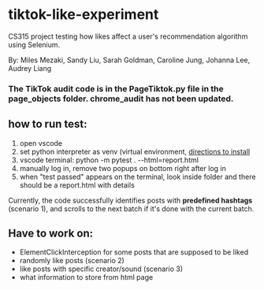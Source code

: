 # tiktok-like-experiment
CS315 project testing how likes affect a user's recommendation algorithm using Selenium.

By: Miles Mezaki, Sandy Liu, Sarah Goldman, Caroline Jung, Johanna Lee, Audrey Liang

### The TikTok audit code is in the PageTiktok.py file in the page_objects folder. chrome_audit has not been updated.

## how to run test:
1. open vscode
2. set python interpreter as venv (virtual environment, [directions to install](https://techinscribed.com/python-virtual-environment-in-vscode/)
3. vscode terminal: python -m pytest . --html=report.html
4. manually log in, remove two popups on bottom right after log in
5. when "test passed" appears on the terminal, look inside folder and there should be a report.html with details

Currently, the code successfully identifies posts with **predefined hashtags** (scenario 1), and scrolls to the next batch if it's done with the current batch. 

## Have to work on:
- ElementClickInterception for some posts that are supposed to be liked
- randomly like posts (scenario 2)
- like posts with specific creator/sound (scenario 3)
- what information to store from html page
